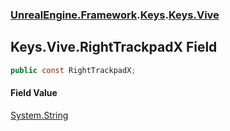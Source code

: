### [UnrealEngine.Framework](./UnrealEngine-Framework.md 'UnrealEngine.Framework').[Keys](./UnrealEngine-Framework-Keys.md 'UnrealEngine.Framework.Keys').[Keys.Vive](./UnrealEngine-Framework-Keys-Vive.md 'UnrealEngine.Framework.Keys.Vive')
## Keys.Vive.RightTrackpadX Field
  
```csharp
public const RightTrackpadX;
```
#### Field Value
[System.String](https://docs.microsoft.com/en-us/dotnet/api/System.String 'System.String')  
